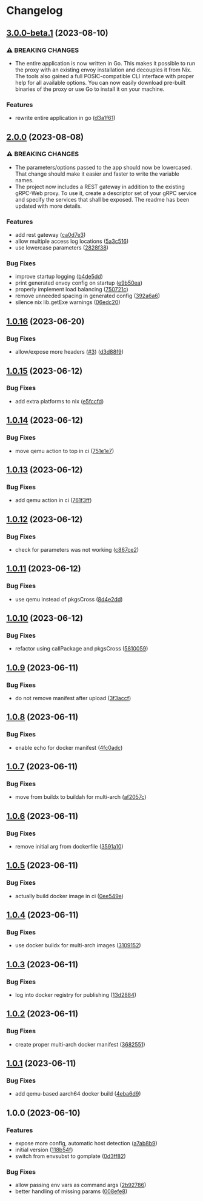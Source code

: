 # Changelog

## [3.0.0-beta.1](https://github.com/mirkolenz/grpc-proxy/compare/v2.0.0...v3.0.0-beta.1) (2023-08-10)


### ⚠ BREAKING CHANGES

* The entire application is now written in Go. This makes it possible to run the proxy with an existing envoy installation and decouples it from Nix. The tools also gained a full POSIC-compatible CLI interface with proper help for all available options. You can now easily download pre-built binaries of the proxy or use Go to install it on your machine.

### Features

* rewrite entire application in go ([d3a1f61](https://github.com/mirkolenz/grpc-proxy/commit/d3a1f6162de402decf5ea5f8dc2567ee4381dece))

## [2.0.0](https://github.com/mirkolenz/grpc-proxy/compare/v1.0.16...v2.0.0) (2023-08-08)


### ⚠ BREAKING CHANGES

* The parameters/options passed to the app should now be lowercased. That change should make it easier and faster to write the variable names.
* The project now includes a REST gateway in addition to the existing gRPC-Web proxy. To use it, create a descriptor set of your gRPC service and specify the services that shall be exposed. The readme has been updated with more details.

### Features

* add rest gateway ([ca0d7e3](https://github.com/mirkolenz/grpc-proxy/commit/ca0d7e35b0cabf3bdef85de6624bf4f8ef6f1290))
* allow multiple access log locations ([5a3c516](https://github.com/mirkolenz/grpc-proxy/commit/5a3c5169ab46c508f01d3406b41c35a6d73b728d))
* use lowercase parameters ([2828f38](https://github.com/mirkolenz/grpc-proxy/commit/2828f38ed0057e0605f01ca94afb4a46a6e07346))


### Bug Fixes

* improve startup logging ([b4de5dd](https://github.com/mirkolenz/grpc-proxy/commit/b4de5ddc2ca324538ac43c5f2b5b6e7e51e85949))
* print generated envoy config on startup ([e9b50ea](https://github.com/mirkolenz/grpc-proxy/commit/e9b50ea409650c0565a337d8ff49a3cdeea8aaf1))
* properly implement load balancing ([750721c](https://github.com/mirkolenz/grpc-proxy/commit/750721c41af0c5a9d1902b0c42dca98be7f35ed0))
* remove unneeded spacing in generated config ([392a6a6](https://github.com/mirkolenz/grpc-proxy/commit/392a6a603526af46fda4e6e4b678a16b0ef06987))
* silence nix lib.getExe warnings ([06edc20](https://github.com/mirkolenz/grpc-proxy/commit/06edc208d3d76f64eed93b1360396a4b50fdeb43))

## [1.0.16](https://github.com/mirkolenz/grpc-proxy/compare/v1.0.15...v1.0.16) (2023-06-20)


### Bug Fixes

* allow/expose more headers ([#3](https://github.com/mirkolenz/grpc-proxy/issues/3)) ([d3d88f9](https://github.com/mirkolenz/grpc-proxy/commit/d3d88f9ca8a350b8cf4f84ba7766e9b668f07859))

## [1.0.15](https://github.com/mirkolenz/grpc-proxy/compare/v1.0.14...v1.0.15) (2023-06-12)


### Bug Fixes

* add extra platforms to nix ([e5fccfd](https://github.com/mirkolenz/grpc-proxy/commit/e5fccfd5777d74f10e62ea0651b4d860705a2670))

## [1.0.14](https://github.com/mirkolenz/grpc-proxy/compare/v1.0.13...v1.0.14) (2023-06-12)


### Bug Fixes

* move qemu action to top in ci ([751e1e7](https://github.com/mirkolenz/grpc-proxy/commit/751e1e7c9f2b922befd4535b5c3bde7ae00df78c))

## [1.0.13](https://github.com/mirkolenz/grpc-proxy/compare/v1.0.12...v1.0.13) (2023-06-12)


### Bug Fixes

* add qemu action in ci ([761f3ff](https://github.com/mirkolenz/grpc-proxy/commit/761f3ffa05baaca42629b6e14fa4a93ff01fd960))

## [1.0.12](https://github.com/mirkolenz/grpc-proxy/compare/v1.0.11...v1.0.12) (2023-06-12)


### Bug Fixes

* check for parameters was not working ([c867ce2](https://github.com/mirkolenz/grpc-proxy/commit/c867ce2b648119cacfa9e0caee9b84a4ce401ac7))

## [1.0.11](https://github.com/mirkolenz/grpc-proxy/compare/v1.0.10...v1.0.11) (2023-06-12)


### Bug Fixes

* use qemu instead of pkgsCross ([8d4e2dd](https://github.com/mirkolenz/grpc-proxy/commit/8d4e2ddf76e484b0fa6f84014fae0c222cef2b9c))

## [1.0.10](https://github.com/mirkolenz/grpc-proxy/compare/v1.0.9...v1.0.10) (2023-06-12)


### Bug Fixes

* refactor using callPackage and pkgsCross ([5810059](https://github.com/mirkolenz/grpc-proxy/commit/5810059543726ed1ec3bde7cdcb8288a83140764))

## [1.0.9](https://github.com/mirkolenz/grpc-proxy/compare/v1.0.8...v1.0.9) (2023-06-11)


### Bug Fixes

* do not remove manifest after upload ([3f3accf](https://github.com/mirkolenz/grpc-proxy/commit/3f3accf42ce971714ae09a93c71e8a4907889b1f))

## [1.0.8](https://github.com/mirkolenz/grpc-proxy/compare/v1.0.7...v1.0.8) (2023-06-11)


### Bug Fixes

* enable echo for docker manifest ([4fc0adc](https://github.com/mirkolenz/grpc-proxy/commit/4fc0adcd777d88bc6c976d95c25005fa4800dd6f))

## [1.0.7](https://github.com/mirkolenz/grpc-proxy/compare/v1.0.6...v1.0.7) (2023-06-11)


### Bug Fixes

* move from buildx to buildah for multi-arch ([af2057c](https://github.com/mirkolenz/grpc-proxy/commit/af2057ce51688ae91730a7f28725d262901f01a3))

## [1.0.6](https://github.com/mirkolenz/grpc-proxy/compare/v1.0.5...v1.0.6) (2023-06-11)


### Bug Fixes

* remove initial arg from dockerfile ([3591a10](https://github.com/mirkolenz/grpc-proxy/commit/3591a10313fcb10152014f23159517687b0a8380))

## [1.0.5](https://github.com/mirkolenz/grpc-proxy/compare/v1.0.4...v1.0.5) (2023-06-11)


### Bug Fixes

* actually build docker image in ci ([0ee549e](https://github.com/mirkolenz/grpc-proxy/commit/0ee549e15e0d61dbf950e0d06fb6fed3d8e39eaf))

## [1.0.4](https://github.com/mirkolenz/grpc-proxy/compare/v1.0.3...v1.0.4) (2023-06-11)


### Bug Fixes

* use docker buildx for multi-arch images ([3109152](https://github.com/mirkolenz/grpc-proxy/commit/31091529ef7d2efa37bad2391bcc1467fc5cdbc5))

## [1.0.3](https://github.com/mirkolenz/grpc-proxy/compare/v1.0.2...v1.0.3) (2023-06-11)


### Bug Fixes

* log into docker registry for publishing ([13d2884](https://github.com/mirkolenz/grpc-proxy/commit/13d28842e8a1571384727ab6ecde4a674e97efab))

## [1.0.2](https://github.com/mirkolenz/grpc-proxy/compare/v1.0.1...v1.0.2) (2023-06-11)


### Bug Fixes

* create proper multi-arch docker manifest ([3682551](https://github.com/mirkolenz/grpc-proxy/commit/3682551e509783e472f9be6c0c77b4b2ad8a9cfc))

## [1.0.1](https://github.com/mirkolenz/grpc-proxy/compare/v1.0.0...v1.0.1) (2023-06-11)


### Bug Fixes

* add qemu-based aarch64 docker build ([4eba6d9](https://github.com/mirkolenz/grpc-proxy/commit/4eba6d9ede9df4bd8b9b1b9c75210e3ee285094e))

## 1.0.0 (2023-06-10)


### Features

* expose more config, automatic host detection ([a7ab8b9](https://github.com/mirkolenz/grpc-proxy/commit/a7ab8b9f89e6dd5b9db12e60a8351b615d1145af))
* initial version ([118b54f](https://github.com/mirkolenz/grpc-proxy/commit/118b54fa91b1a208af92837149900e6f6eb23f80))
* switch from envsubst to gomplate ([0d3ff82](https://github.com/mirkolenz/grpc-proxy/commit/0d3ff8274739a9d432d83c788008b4dce22e7372))


### Bug Fixes

* allow passing env vars as command args ([2b92786](https://github.com/mirkolenz/grpc-proxy/commit/2b92786e2e70f75e0b1d1bbeaa289fd4e05051b3))
* better handling of missing params ([008efe8](https://github.com/mirkolenz/grpc-proxy/commit/008efe86848de42c69980a373e361a4116993039))
